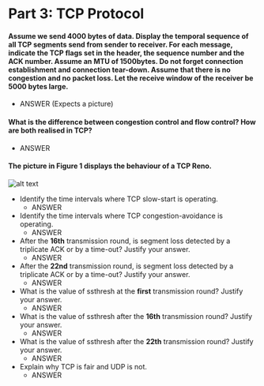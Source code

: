 # Part 3: TCP Protocol
####  Assume we send 4000 bytes of data. Display the temporal sequence of all TCP segments send from sender to receiver. For each message, indicate the TCP flags set in the header, the sequence number and the ACK number. Assume an MTU of 1500bytes. Do not forget connection establishment and connection tear-down. Assume that there is no congestion and no packet loss. Let the receive window of the receiver be 5000 bytes large.
* ANSWER (Expects a picture)

#### What is the difference between congestion control and flow control? How are both realised in TCP?
* ANSWER

#### The picture in Figure 1 displays the behaviour of a TCP Reno.
![alt text](https://github.com/Kayui/tsamnotes/blob/master/Mock%20Exam%202015/figure1.png "Figure 1")
* Identify the time intervals where TCP slow-start is operating.
    * ANSWER
* Identify the time intervals where TCP congestion-avoidance is operating.
    * ANSWER
* After the __16th__ transmission round, is segment loss detected by a triplicate ACK or by a time-out? Justify your answer.
    * ANSWER
* After the __22nd__ transmission round, is segment loss detected by a triplicate ACK or by a time-out? Justify your answer.
    * ANSWER
* What is the value of ssthresh at the __first__ transmission round? Justify your answer.
    * ANSWER
* What is the value of ssthresh after the __16th__ transmission round? Justify your answer.
    * ANSWER
* What is the value of ssthresh after the __22th__ transmission round? Justify your answer.
    * ANSWER
* Explain why TCP is fair and UDP is not.
    * ANSWER
